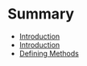 # Summary

* [Introduction](Welcome.md)
* [Introduction](Welcome.md)
* [Defining Methods](methods.md)


